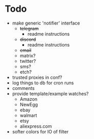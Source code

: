 # Todo
- make generic 'notifier' interface
    - ~~telegram~~
        - readme instructions
    - ~~discord~~
        - readme instructions
    - ~~email~~
    - matrix?
    - twitter?
    - sms?
    - etch?
- trusted proxies in conf?
- log things to db for cron runs 
- comments
- provide template/example watches?
    - Amazon
    - NewEgg
    - ebay
    - walmart
    - etsy
    - aliexpress.com 
- softer colors for IO of filter